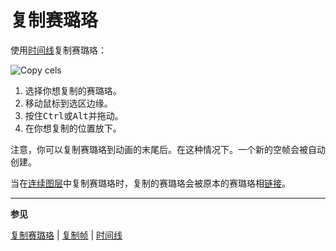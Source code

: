# 复制赛璐珞

使用[时间线](timeline.md)复制赛璐珞：

![Copy cels](copy-cels/copy-cels.gif)

1. 选择你想复制的赛璐珞。
2. 移动鼠标到选区边缘。
3. 按住<kbd>Ctrl</kbd>或<kbd>Alt</kbd>并拖动。
4. 在你想复制的位置放下。

注意，你可以复制赛璐珞到动画的末尾后。在这种情况下。一个新的空帧会被自动创建。

当在[连续图层](continuous-layers.md)中复制赛璐珞时，复制的赛璐珞会被原本的赛璐珞相[链接](linked-cels.md)。

---

**参见**

[复制赛璐珞](move-cels.md) | [复制帧](copy-frames.md) | [时间线](timeline.md)
